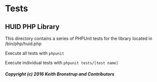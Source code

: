 # Tests
## HUID PHP Library

This directory contains a series of PHPUnit tests for the library located in /bin/php/huid.php

Execute all tests with `phpunit`

Execute individual tests with `phpunit tests/[test name]`

##### Copyright (c) 2016 Keith Bronstrup and Contributors
